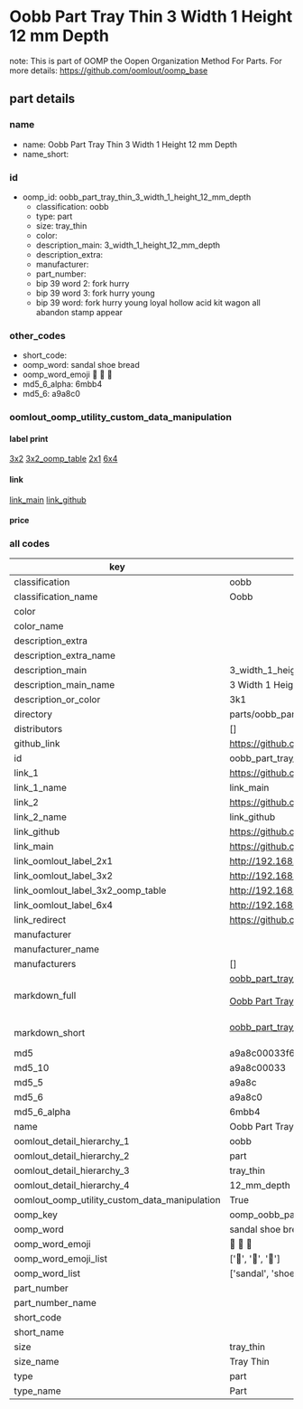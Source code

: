 # Oobb Part Tray Thin 3 Width 1 Height 12 mm Depth  

note: This is part of OOMP the Oopen Organization Method For Parts. For more details: https://github.com/oomlout/oomp_base

##  part details
  







### name
* name: Oobb Part Tray Thin 3 Width 1 Height 12 mm Depth
* name_short: 
### id
* oomp_id: oobb_part_tray_thin_3_width_1_height_12_mm_depth
  * classification: oobb
  * type: part
  * size: tray_thin
  * color: 
  * description_main: 3_width_1_height_12_mm_depth
  * description_extra: 
  * manufacturer: 
  * part_number: 
  * bip 39 word 2: fork hurry
  * bip 39 word 3: fork hurry young
  * bip 39 word: fork hurry young loyal hollow acid kit wagon all abandon stamp appear

### other_codes
* short_code: 
* oomp_word: sandal shoe bread
* oomp_word_emoji :sandal: :shoe: :bread:
* md5_6_alpha: 6mbb4
* md5_6: a9a8c0






### oomlout_oomp_utility_custom_data_manipulation
#### label print
[3x2](http://192.168.1.245:1112/?label=oomp%206mbb4)
[3x2_oomp_table](http://192.168.1.108:1112/?label=oomp%206mbb4)
[2x1](http://192.168.1.242:1112/?label=oomp%206mbb4)
[6x4](http://192.168.1.55:1112/?label=oomp%206mbb4)    

#### link

[link_main](https://github.com/oomlout/oomlout_oomp_version_1_messy/tree/main/parts/oobb_part_tray_thin_3_width_1_height_12_mm_depth) [link_github](https://github.com/oomlout/oomlout_oomp_version_1_messy/tree/main/parts/oobb_part_tray_thin_3_width_1_height_12_mm_depth)                             

#### price







### all codes 
| key | value |  
| --- | --- |  
| classification | oobb |  
| classification_name | Oobb |  
| color |  |  
| color_name |  |  
| description_extra |  |  
| description_extra_name |  |  
| description_main | 3_width_1_height_12_mm_depth |  
| description_main_name | 3 Width 1 Height 12 mm Depth |  
| description_or_color | 3k1 |  
| directory | parts/oobb_part_tray_thin_3_width_1_height_12_mm_depth |  
| distributors | [] |  
| github_link | https://github.com/oomlout/oomlout_oomp_part_src/tree/main/parts/oobb_part_tray_thin_3_width_1_height_12_mm_depth |  
| id | oobb_part_tray_thin_3_width_1_height_12_mm_depth |  
| link_1 | https://github.com/oomlout/oomlout_oomp_version_1_messy/tree/main/parts/oobb_part_tray_thin_3_width_1_height_12_mm_depth |  
| link_1_name | link_main |  
| link_2 | https://github.com/oomlout/oomlout_oomp_version_1_messy/tree/main/parts/oobb_part_tray_thin_3_width_1_height_12_mm_depth |  
| link_2_name | link_github |  
| link_github | https://github.com/oomlout/oomlout_oomp_version_1_messy/tree/main/parts/oobb_part_tray_thin_3_width_1_height_12_mm_depth |  
| link_main | https://github.com/oomlout/oomlout_oomp_version_1_messy/tree/main/parts/oobb_part_tray_thin_3_width_1_height_12_mm_depth |  
| link_oomlout_label_2x1 | http://192.168.1.242:1112/?label=oomp%206mbb4 |  
| link_oomlout_label_3x2 | http://192.168.1.245:1112/?label=oomp%206mbb4 |  
| link_oomlout_label_3x2_oomp_table | http://192.168.1.108:1112/?label=oomp%206mbb4 |  
| link_oomlout_label_6x4 | http://192.168.1.55:1112/?label=oomp%206mbb4 |  
| link_redirect | https://github.com/oomlout/oomlout_oomp_version_1_messy/tree/main/parts/oobb_part_tray_thin_3_width_1_height_12_mm_depth |  
| manufacturer |  |  
| manufacturer_name |  |  
| manufacturers | [] |  
| markdown_full | [oobb_part_tray_thin_3_width_1_height_12_mm_depth](none)<br>[](none)<br>[Oobb Part Tray Thin 3 Width 1 Height 12 Mm Depth](none)<br><br> |  
| markdown_short | [oobb_part_tray_thin_3_width_1_height_12_mm_depth](none)<br><br> |  
| md5 | a9a8c00033f64f5c07b67849fe9beadb |  
| md5_10 | a9a8c00033 |  
| md5_5 | a9a8c |  
| md5_6 | a9a8c0 |  
| md5_6_alpha | 6mbb4 |  
| name | Oobb Part Tray Thin 3 Width 1 Height 12 mm Depth |  
| oomlout_detail_hierarchy_1 | oobb |  
| oomlout_detail_hierarchy_2 | part |  
| oomlout_detail_hierarchy_3 | tray_thin |  
| oomlout_detail_hierarchy_4 | 12_mm_depth |  
| oomlout_oomp_utility_custom_data_manipulation | True |  
| oomp_key | oomp_oobb_part_tray_thin_3_width_1_height_12_mm_depth |  
| oomp_word | sandal shoe bread |  
| oomp_word_emoji | :sandal: :shoe: :bread: |  
| oomp_word_emoji_list | [':sandal:', ':shoe:', ':bread:'] |  
| oomp_word_list | ['sandal', 'shoe', 'bread'] |  
| part_number |  |  
| part_number_name |  |  
| short_code |  |  
| short_name |  |  
| size | tray_thin |  
| size_name | Tray Thin |  
| type | part |  
| type_name | Part |  
